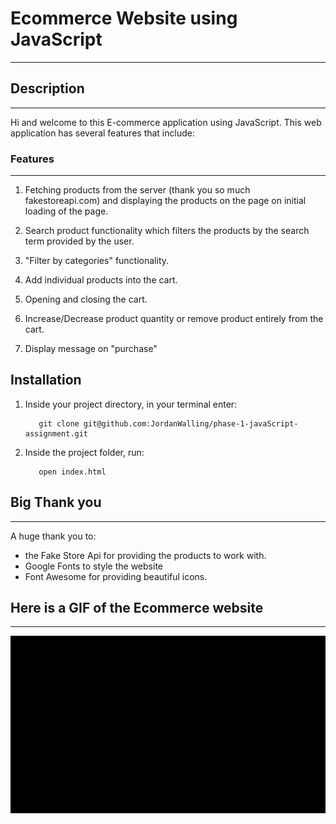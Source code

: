 # Ecommerce Website using JavaScript

---

## Description

---

Hi and welcome to this E-commerce application using JavaScript. This web application has several features that include:

### Features

---

1. Fetching products from the server (thank you so much fakestoreapi.com) and displaying the products on the page on initial loading of the page.

2. Search product functionality which filters the products by the search term provided by the user.

3. "Filter by categories" functionality.

4. Add individual products into the cart.

5. Opening and closing the cart.

6. Increase/Decrease product quantity or remove product entirely from the cart.

7. Display message on "purchase"

## Installation

1. Inside your project directory, in your terminal enter:
   ```
      git clone git@github.com:JordanWalling/phase-1-javaScript-assignment.git
   ```

2. Inside the project folder, run:
   ```
      open index.html
   ```
   
## Big Thank you

---

A huge thank you to:

- the Fake Store Api for providing the products to work with.
- Google Fonts to style the website
- Font Awesome for providing beautiful icons.

## Here is a GIF of the Ecommerce website

---

![Ecommerce gif](./images/ecommerce-gif.gif)
